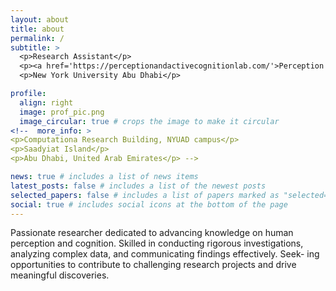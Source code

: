 ```yaml
---
layout: about
title: about
permalink: /
subtitle: >
  <p>Research Assistant</p> 
  <p><a href='https://perceptionandactivecognitionlab.com/'>Perception and Active Cognition Lab</a></p> 
  <p>New York University Abu Dhabi</p> 

profile:
  align: right
  image: prof_pic.png
  image_circular: true # crops the image to make it circular
<!--  more_info: >
<p>Computationa Research Building, NYUAD campus</p>
<p>Saadyiat Island</p>
<p>Abu Dhabi, United Arab Emirates</p> -->

news: true # includes a list of news items
latest_posts: false # includes a list of the newest posts
selected_papers: false # includes a list of papers marked as "selected={true}"
social: true # includes social icons at the bottom of the page
---
```


Passionate researcher dedicated to advancing knowledge on human perception and cognition. Skilled in conducting rigorous investigations, analyzing complex data, and communicating findings effectively. Seek- ing opportunities to contribute to challenging research projects and drive meaningful discoveries.

<!-- Write your biography here. Tell the world about yourself. Link to your favorite [subreddit](http://reddit.com). You can put a picture in, too. The code is already in, just name your picture `prof_pic.jpg` and put it in the `img/` folder.

# Put your address / P.O. box / other info right below your picture. You can also disable any of these elements by editing `profile` property of the YAML header of your `_pages/about.md`. Edit `_bibliography/papers.bib` and Jekyll will render your [publications page](/al-folio/publications/) automatically.

# Link to your social media connections, too. This theme is set up to use [Font Awesome icons](https://fontawesome.com/) and [Academicons](https://jpswalsh.github.io/academicons/), like the ones below. Add your Facebook, Twitter, LinkedIn, Google Scholar, or just disable all of them. -->
